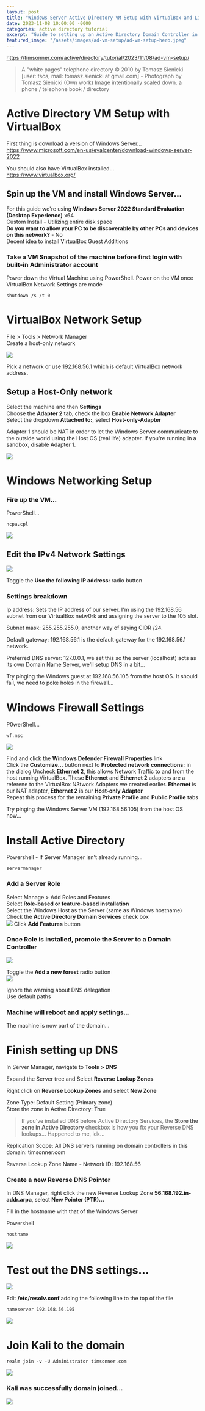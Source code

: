 ```yaml
---
layout: post
title: "Windows Server Active Directory VM Setup with VirtualBox and Linux"
date: 2023-11-08 10:00:00 -0000
categories: active directory tutorial
excerpt: "Guide to setting up an Active Directory Domain Controller in VirtualBox using Kali"
featured_image: "/assets/images/ad-vm-setup/ad-vm-setup-hero.jpeg"
---
```


https://timsonner.com/active/directory/tutorial/2023/11/08/ad-vm-setup/

> A "white pages" telephone directory
© 2010 by Tomasz Sienicki [user: tsca, mail: tomasz.sienicki at gmail.com] - Photograph by Tomasz Sienicki (Own work) Image intentionally scaled down.
a phone / telephone book / directory  

# Active Directory VM Setup with VirtualBox  
First thing is download a version of Windows Server...  
https://www.microsoft.com/en-us/evalcenter/download-windows-server-2022  

You should also have VirtualBox installed...  
https://www.virtualbox.org/  

## Spin up the VM and install Windows Server... 
For this guide we're using **Windows Server 2022 Standard Evaluation (Desktop Experience)** x64  
Custom Install - Utilizing entire disk space  
**Do you want to allow your PC to be discoverable by other PCs and devices on this network?** - No  
Decent idea to install VirtualBox Guest Additions    

### Take a VM Snapshot of the machine before first login with built-in **Administrator** account  
Power down the Virtual Machine using PowerShell. Power on the VM once VirtualBox Network Settings are made      
```  
shutdown /s /t 0
```  
 
# VirtualBox Network Setup  

File > Tools > Network Manager  
Create a host-only network     

![](/assets/images/ad-vm-setup/ad-vm-setup-vbox-network.png)  

Pick a network or use 192.168.56.1 which is default VirtualBox network address.  

## Setup a Host-Only network  
Select the machine and then **Settings**  
Choose the **Adapter 2** tab, check the box **Enable Network Adapter**  
Select the dropdown **Attached to:**, select **Host-only-Adapter**  

Adapter 1 should be NAT in order to let the Windows Server communicate to the outside world using the Host OS (real life) adapter. If you're running in a sandbox, disable Adapter 1.  

![](/assets/images/ad-vm-setup/ad-vm-setup-vbox-network-2.png)  

# Windows Networking Setup  
### Fire up the VM... 

PowerShell...  
```  
ncpa.cpl
```  
![](/assets/images/ad-vm-setup/ad-vm-setup-win-network.png)  

## Edit the IPv4 Network Settings  
![](/assets/images/ad-vm-setup/ad-vm-setup-win-network-2.png) 

Toggle the **Use the following IP address:** radio button  

### Settings breakdown  
Ip address: Sets the IP address of our server. I'm using the 192.168.56 subnet from our VirtualBox netw0rk and assigning the server to the 105 slot.  

Subnet mask: 255.255.255.0, another way of saying CIDR /24.  

Default gateway: 192.168.56.1 is the default gateway for the 192.168.56.1 network.  

Preferred DNS server: 127.0.0.1, we set this so the server (localhost) acts as its own Domain Name Server, we'll setup DNS in a bit...  

Try pinging the Windows guest at 192.168.56.105 from the host OS. It should fail, we need to poke holes in the firewall...

# Windows Firewall Settings  

P0werShell...    
```  
wf.msc
```  

![](/assets/images/ad-vm-setup/ad-win-vm-setup-win-firewall.png)  

Find and click the **Windows Defender Firewall Properties** link  
Click the **Customize...** button next to **Protected network connections:** in the dialog
Uncheck **Ethernet 2**, this allows Network Traffic to and from the host running VirtualBox. These **Ethernet** and **Ethernet 2** adapters are a referene to the VirtualBox N3twork Adapters we created earlier. **Ethernet** is our NAT adapter, **Ethernet 2** is our **Host-only Adapter**      
Repeat this process for the remaining **Private Profile** and **Public Profile** tabs  

Try pinging the Windows Server VM (192.168.56.105) from the host OS now...  

# Install Active Directory  
Powershell - If Server Manager isn't already running...  
```  
servermanager
```  

### Add a Server Role  

Select Manage > Add Roles and Features  
Select **Role-based or feature-based installation**  
Select the Windows Host as the Server (same as Windows hostname)  
Check the **Active Directory Domain Services** check box  
![](/assets/images/ad-vm-setup/ad-win-vm-setup-add-role.png)
Click **Add Features** button  
### Once Role is installed, promote the Server to a Domain Controller  

![](/assets/images/ad-vm-setup/ad-vm-setup-win-promote-dc.png)  

Toggle the **Add a new forest** radio button  
![](/assets/images/ad-vm-setup/ad-vm-win-setup-add-forest.png)

Ignore the warning about DNS delegation  
Use default paths  

### Machine will reboot and apply settings...  
The machine is now part of the domain...  

# Finish setting up DNS  
In Server Manager, navigate to **Tools > DNS**  

Expand the Server tree and Select **Reverse Lookup Zones**  

Right click on **Reverse Lookup Zones** and select **New Zone**  

Zone Type: Default Setting (Primary zone)  
Store the zone in Active Directory: True  

> If you've installed DNS before Active Directory Services, the **Store the zone in Active Directory** checkbox is how you fix your Reverse DNS lookups... Happened to me, idk...

Replication Scope: All DNS servers running on domain controllers in this domain: timsonner.com

Reverse Lookup Zone Name - Network ID: 192.168.56  

### Create a new Reverse DNS Pointer  
In DNS Manager, right click the new Reverse Lookup Zone **56.168.192.in-addr.arpa**, select **New Pointer (PTR)...**  

Fill in the hostname with that of the Windows Server  

Powershell  
```  
hostname
```  

![](/assets/images/ad-vm-setup/ad-vm-win-dns-reverse-ptr.png)  

# Test out the DNS settings...  
![](/assets/images/ad-vm-setup/ad-vm-win-dns-test.png)

Edit **/etc/resolv.conf** adding the following line to the top of the file  

```  
nameserver 192.168.56.105
```  

![](/assets/images/ad-vm-setup/ad-vm-setup-linux-nslookup.png)  

# Join Kali to the domain  
```  
realm join -v -U Administrator timsonner.com
```  
![](/assets/images/ad-vm-setup/ad-vm-setup-linux-realm-join.png)  

### Kali was successfully domain joined...  

![](/assets/images/ad-vm-setup/ad-vm-setup-users-and-computers.png)  


